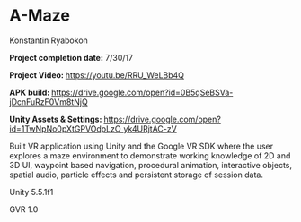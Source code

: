 # A-Maze

Konstantin Ryabokon

<b>Project completion date:</b> 7/30/17

<b>Project Video: </b>https://youtu.be/RRU_WeLBb4Q

<b>APK build: </b> https://drive.google.com/open?id=0B5qSeBSVa-jDcnFuRzF0Vm8tNjQ

<b>Unity Assets & Settings: </b> https://drive.google.com/open?id=1TwNpNo0pXtGPVOdpLzO_yk4URjtAC-zV

Built VR application using Unity and the Google VR SDK where the user explores a maze environment to demonstrate working knowledge of 2D and 3D UI, waypoint based navigation, procedural animation, interactive objects, spatial audio, particle effects and persistent storage of session data.

Unity 5.5.1f1

GVR 1.0
